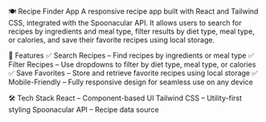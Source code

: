 🍽 Recipe Finder App
A responsive recipe app built with React and Tailwind CSS, integrated with the Spoonacular API. It allows users to search for recipes by ingredients and meal type, filter results by diet type, meal type, or calories, and save their favorite recipes using local storage.

🚀 Features
✅ Search Recipes – Find recipes by ingredients or meal type
✅ Filter Recipes – Use dropdowns to filter by diet type, meal type, or calories
✅ Save Favorites – Store and retrieve favorite recipes using local storage
✅ Mobile-Friendly – Fully responsive design for seamless use on any device

🛠 Tech Stack
React – Component-based UI
Tailwind CSS – Utility-first styling
Spoonacular API – Recipe data source
